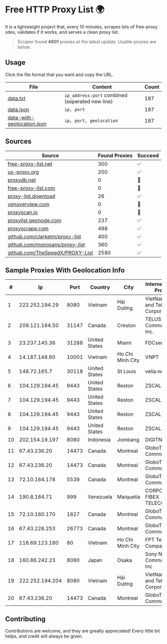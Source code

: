 
# Free HTTP Proxy List 🌍

It is a lightweight project that, every 10 minutes, scrapes lots of free-proxy sites, validates if it works, and serves a clean proxy list.


> Scraper found **4601** proxies at the latest update. Usable proxies are below.

## Usage

Click the file format that you want and copy the URL.


|File|Content|Count|
|----|-------|-----|
|[data.txt](https://raw.githubusercontent.com/themiralay/Proxy-List-World/master/data.txt)|`ip_address:port` combined (seperated new line)|187|
|[data.json](https://raw.githubusercontent.com/themiralay/Proxy-List-World/master/data.json)|`ip, port`|187|
|[data-with-geolocation.json](https://raw.githubusercontent.com/themiralay/Proxy-List-World/master/data-with-geolocation.json)|`ip, port, geolocation`|187|

## Sources

|Source|Found Proxies|Succeed|
|------|-------------|-------|
|[free-proxy-list.net](https://free-proxy-list.net)|300|✅|
|[us-proxy.org](https://www.us-proxy.org)|200|✅|
|[proxydb.net](http://proxydb.net)|0|🚫|
|[free-proxy-list.com](https://free-proxy-list.com/?page=&port=&type%5B%5D=http&type%5B%5D=https&up_time=0&search=Search)|0|🚫|
|[proxy-list.download](https://www.proxy-list.download/HTTP)|26|✅|
|[vpnoverview.com](https://vpnoverview.com/privacy/anonymous-browsing/free-proxy-servers)|0|🚫|
|[proxyscan.io](https://www.proxyscan.io)|0|🚫|
|[proxylist.geonode.com](https://proxylist.geonode.com/api/proxy-list?limit=300&page=1&sort_by=lastChecked&sort_type=desc&protocols=http,https)|237|✅|
|[proxyscrape.com](https://api.proxyscrape.com/v2/?request=displayproxies&protocol=http&timeout=10000&country=all&ssl=all&anonymity=all)|498|✅|
|[github.com/clarketm/proxy-list](https://raw.githubusercontent.com/clarketm/proxy-list/master/proxy-list-raw.txt)|400|✅|
|[github.com/monosans/proxy-list](https://raw.githubusercontent.com/monosans/proxy-list/main/proxies/http.txt)|360|✅|
|[github.com/TheSpeedX/PROXY-List](https://raw.githubusercontent.com/TheSpeedX/PROXY-List/master/http.txt)|2580|✅|


## Sample Proxies With Geolocation Info

|#|Ip|Port|Country|City|Internet Service Provider|
|-|--|----|-------|----|-------------------------|
|1|222.252.194.29|8080|Vietnam|Hải Dương|VietNam Post and Telecom Corporation|
|2|209.121.164.50|31147|Canada|Creston|TELUS Communications Inc.|
|3|23.237.145.36|31288|United States|Miami|FDCservers.net|
|4|14.187.148.60|10001|Vietnam|Ho Chi Minh City|VNPT|
|5|148.72.165.7|30118|United States|St Louis|velia.net|
|6|104.129.194.45|9443|United States|Reston|ZSCALER, INC.|
|7|104.129.194.45|9443|United States|Reston|ZSCALER, INC.|
|8|104.129.194.45|9443|United States|Reston|ZSCALER, INC.|
|9|104.129.194.45|9443|United States|Reston|ZSCALER, INC.|
|10|202.154.19.197|8080|Indonesia|Jombang|DIGITNET|
|11|67.43.236.20|14473|Canada|Montreal|GloboTech Communications|
|12|67.43.236.20|14473|Canada|Montreal|GloboTech Communications|
|13|72.10.164.178|5539|Canada|Montreal|GloboTech Communications|
|14|190.8.164.71|999|Venezuela|Maiquetía|CORPORACION FIBEX TELECOM, C.A.|
|15|72.10.160.170|1827|Canada|Montreal|GloboTech Communications|
|16|67.43.228.253|26773|Canada|Montreal|GloboTech Communications|
|17|118.69.123.180|80|Vietnam|Ho Chi Minh City|FPT Telecom Company|
|18|160.86.242.23|8080|Japan|Osaka|Sony Network Communications Inc|
|19|222.252.194.204|8080|Vietnam|Hải Dương|VietNam Post and Telecom Corporation|
|20|67.43.236.20|14473|Canada|Montreal|GloboTech Communications|



## Contributing

Contributions are welcome, and they are greatly appreciated! Every
little bit helps, and credit will always be given.

